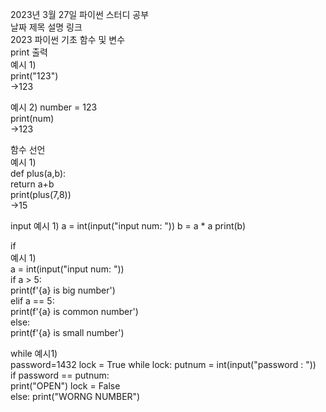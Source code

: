 2023년 3월 27일 파이썬 스터디 공부  
날짜	제목	설명	링크  
2023	파이썬 기초	함수 및 변수  	
print 출력  
예시 1)  
print("123")  
->123  
  
예시 2) number = 123  
print(num)  
->123  
  
함수 선언  
예시 1)  
def plus(a,b):  
return a+b  
print(plus(7,8))  
->15  
  
input 
예시 1) 
a = int(input("input num: ")) 
b = a * a 
print(b)  
    
if    
예시 1)   
a = int(input("input num: "))   
if a > 5:   
print(f'{a} is big number')   
elif a == 5:    
print(f'{a} is common number')    
else:   
print(f'{a} is small number')   
    
while 예시1)    
password=1432 
lock = True 
while lock: 
putnum = int(input("password : "))  
if password == putnum:  
print("OPEN") 
lock = False  
else: 
print("WORNG NUMBER") 
  
